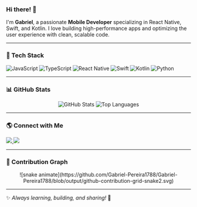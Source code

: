 ### Hi there! 👋

I'm **Gabriel**, a passionate **Mobile Developer** specializing in React Native, Swift, and Kotlin. I love building high-performance apps and optimizing the user experience with clean, scalable code.

---

### 🚀 Tech Stack

<div align="left">
  <img src="https://cdn.jsdelivr.net/gh/devicons/devicon/icons/javascript/javascript-original.svg" height="40" alt="JavaScript"/>
  <img src="https://cdn.jsdelivr.net/gh/devicons/devicon/icons/typescript/typescript-original.svg" height="40" alt="TypeScript"/>
  <img src="https://cdn.jsdelivr.net/gh/devicons/devicon/icons/react/react-original.svg" height="40" alt="React Native"/>
  <img src="https://cdn.jsdelivr.net/gh/devicons/devicon/icons/swift/swift-original.svg" height="40" alt="Swift"/>
  <img src="https://cdn.jsdelivr.net/gh/devicons/devicon/icons/kotlin/kotlin-original.svg" height="40" alt="Kotlin"/>
  <img src="https://cdn.jsdelivr.net/gh/devicons/devicon/icons/python/python-original.svg" height="40" alt="Python"/>
</div>

---

### 📊 GitHub Stats

<div align="center">
  <img src="https://github-readme-stats.vercel.app/api?username=gabriel-pereira1788&show_icons=true&theme=dracula&count_private=true&hide_border=true" height="160" alt="GitHub Stats" />
  <img src="https://github-readme-stats.vercel.app/api/top-langs?username=gabriel-pereira1788&layout=compact&langs_count=6&theme=dracula&hide_border=true" height="160" alt="Top Languages" />
</div>

---

### 🌎 Connect with Me

<div align="left">
  <a href="https://www.linkedin.com/in/gabriel-andrade1788/" target="_blank">
    <img src="https://img.shields.io/badge/LinkedIn-0077B5?style=for-the-badge&logo=linkedin&logoColor=white" />
  </a>
  <a href="mailto:gabriel.andrade1788@gmail.com">
    <img src="https://img.shields.io/badge/Gmail-D14836?style=for-the-badge&logo=gmail&logoColor=white" />
  </a>
  
</div>

---

### 🐍 Contribution Graph

<div align="center">
  ![snake animate](https://github.com/Gabriel-Pereira1788/Gabriel-Pereira1788/blob/output/github-contribution-grid-snake2.svg)
</div>

---

✨ _Always learning, building, and sharing!_ 🚀
